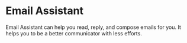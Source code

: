 # Email Assistant

Email Assistant can help you read, reply, and compose emails for you. It helps you to be a better communicator with less efforts.
